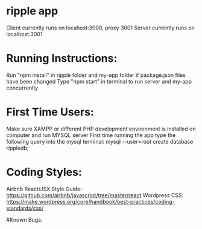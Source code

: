 # ripple app

Client currently runs on locahost:3000, proxy 3001
Server currently runs on localhost:3001

# Running Instructions:
Run "npm install" in ripple folder and my-app folder if package.json files have been changed
Type "npm start" in terminal to run server and my-app concurrently

# First Time Users:
Make sure XAMPP or different PHP development environment is installed on computer and run MYSQL server
First time running the app type the following query into the mysql terminal: mysql --user=root create database rippledb;

# Coding Styles:
Airbnb React/JSX Style Guide: https://github.com/airbnb/javascript/tree/master/react
Wordpress CSS: https://make.wordpress.org/core/handbook/best-practices/coding-standards/css/

#Known Bugs:
